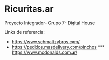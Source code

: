 # Ricuritas.ar
Proyecto Integrador- Grupo 7- Digital House

Links de referencia:
* https://www.schmaltzybros.com/ 
* https://pedidos.masdelivery.com/pinchos 
*** https://www.mcdonalds.com.ar/
